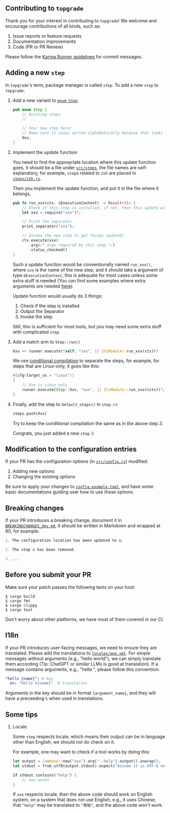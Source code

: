 ## Contributing to `topgrade`

Thank you for your interest in contributing to `topgrade`!
We welcome and encourage contributions of all kinds, such as:

1. Issue reports or feature requests
2. Documentation improvements
3. Code (PR or PR Review)

Please follow the [Karma Runner guidelines](http://karma-runner.github.io/6.2/dev/git-commit-msg.html)
for commit messages.

## Adding a new `step`

In `topgrade`'s term, package manager is called `step`.
To add a new `step` to `topgrade`:

1. Add a new variant to
   [`enum Step`](https://github.com/topgrade-rs/topgrade/blob/main/src/step.rs)

   ```rust
   pub enum Step {
       // Existing steps
       // ...

       // Your new step here!
       // Make sure it stays sorted alphabetically because that looks great :)
       Xxx,
   }
   ```

2. Implement the update function

   You need to find the appropriate location where this update function goes, it should be
   a file under [`src/steps`](https://github.com/topgrade-rs/topgrade/tree/main/src/steps),
   the file names are self-explanatory, for example, `step`s related to `zsh` are
   placed in [`steps/zsh.rs`](https://github.com/topgrade-rs/topgrade/blob/main/src/steps/zsh.rs).

   Then you implement the update function, and put it in the file where it belongs.

   ```rust
   pub fn run_xxx(ctx: &ExecutionContext) -> Result<()> {
       // Check if this step is installed, if not, then this update will be skipped.
       let xxx = require("xxx")?;

       // Print the separator
       print_separator("xxx");

       // Invoke the new step to get things updated!
       ctx.execute(xxx)
          .arg(/* args required by this step */)
          .status_checked()
   }
   ```

   Such a update function would be conventionally named `run_xxx()`, where `xxx`
   is the name of the new step, and it should take a argument of type
   `&ExecutionContext`, this is adequate for most cases unless some extra stuff is
   needed (You can find some examples where extra arguments are needed
   [here](https://github.com/topgrade-rs/topgrade/blob/7e48c5dedcfd5d0124bb9f39079a03e27ed23886/src/main.rs#L201-L219)).

   Update function would usually do 3 things:
    1. Check if the step is installed
    2. Output the Separator
    3. Invoke the step

   Still, this is sufficient for most tools, but you may need some extra stuff
   with complicated `step`.

3. Add a match arm to `Step::run()`

   ```rust
   Xxx => runner.execute(*self, "xxx", || ItsModule::run_xxx(ctx))?
   ```

   We use [conditional compilation](https://doc.rust-lang.org/reference/conditional-compilation.html)
   to separate the steps, for example, for steps that are Linux-only, it goes
   like this:

   ```rust
   #[cfg(target_os = "linux")]
   {
       // Xxx is Linux-only
       runner.execute(Step::Xxx, "xxx", || ItsModule::run_xxx(&ctx))?;
   }
   ```

4. Finally, add the step to `default_steps()` in `step.rs`
   ```rust
   steps.push(Xxx)
   ```
   Try to keep the conditional compilation the same as in the above step 3.

   Congrats, you just added a new `step` :)

## Modification to the configuration entries

If your PR has the configuration options
(in [`src/config.rs`](https://github.com/topgrade-rs/topgrade/blob/main/src/config.rs))
modified:

1. Adding new options
2. Changing the existing options

Be sure to apply your changes to
[`config.example.toml`](https://github.com/topgrade-rs/topgrade/blob/main/config.example.toml),
and have some basic documentations guiding user how to use these options.

## Breaking changes

If your PR introduces a breaking change, document it in [`BREAKINGCHANGES_dev.md`][bc_dev],
it should be written in Markdown and wrapped at 80, for example:

```md
1. The configuration location has been updated to x.

2. The step x has been removed.

3. ...
```

[bc_dev]: https://github.com/topgrade-rs/topgrade/blob/main/BREAKINGCHANGES_dev.md

## Before you submit your PR

Make sure your patch passes the following tests on your host:

```shell
$ cargo build
$ cargo fmt
$ cargo clippy
$ cargo test
```

Don't worry about other platforms, we have most of them covered in our CI.

## I18n

If your PR introduces user-facing messages, we need to ensure they are translated.
Please add the translations to [`locales/app.yml`][app_yml]. For simple messages
without arguments (e.g., "hello world"), we can simply translate them according
(Tip: ChatGPT or similar LLMs is good at translation). If a message contains
arguments, e.g., "hello <NAME>", please follow this convention:

```yml
"hello {name}": # key
  en: "hello %{name}"  # translation
```

Arguments in the key should be in format `{argument_name}`, and they will have
a preceeding `%` when used in translations.

[app_yml]: https://github.com/topgrade-rs/topgrade/blob/main/locales/app.yml

## Some tips

1. Locale

   Some `step` respects locale, which means their output can be in language other
   than English, we should not do check on it.

   For example, one may want to check if a tool works by doing this:

   ```rust
   let output = Command::new("xxx").arg("--help").output().unwrap();
   let stdout = from_utf8(output.stdout).expect("Assume it is UTF-8 encoded");

   if stdout.contains("help") {
       // xxx works
   }
   ```

   If `xxx` respects locale, then the above code should work on English system,
   on a system that does not use English, e.g., it uses Chinese, that `"help"` may be
   translated to `"帮助"`, and the above code won't work.
